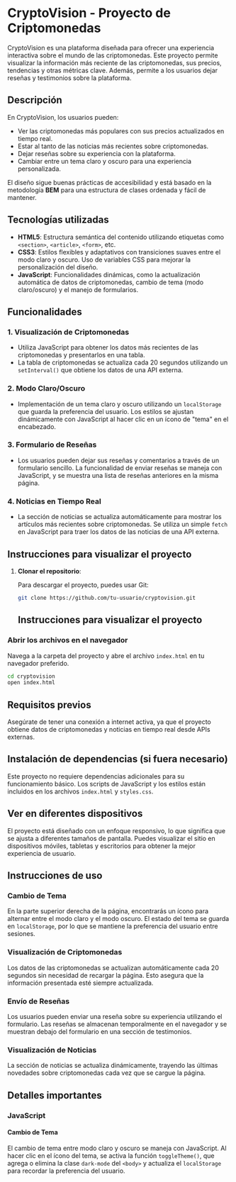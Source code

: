 # CryptoVision - Proyecto de Criptomonedas

CryptoVision es una plataforma diseñada para ofrecer una experiencia interactiva sobre el mundo de las criptomonedas. Este proyecto permite visualizar la información más reciente de las criptomonedas, sus precios, tendencias y otras métricas clave. Además, permite a los usuarios dejar reseñas y testimonios sobre la plataforma.

## Descripción

En CryptoVision, los usuarios pueden:
- Ver las criptomonedas más populares con sus precios actualizados en tiempo real.
- Estar al tanto de las noticias más recientes sobre criptomonedas.
- Dejar reseñas sobre su experiencia con la plataforma.
- Cambiar entre un tema claro y oscuro para una experiencia personalizada.

El diseño sigue buenas prácticas de accesibilidad y está basado en la metodología **BEM** para una estructura de clases ordenada y fácil de mantener.

## Tecnologías utilizadas

- **HTML5**: Estructura semántica del contenido utilizando etiquetas como `<section>`, `<article>`, `<form>`, etc.
- **CSS3**: Estilos flexibles y adaptativos con transiciones suaves entre el modo claro y oscuro. Uso de variables CSS para mejorar la personalización del diseño.
- **JavaScript**: Funcionalidades dinámicas, como la actualización automática de datos de criptomonedas, cambio de tema (modo claro/oscuro) y el manejo de formularios.

## Funcionalidades

### 1. **Visualización de Criptomonedas**
   - Utiliza JavaScript para obtener los datos más recientes de las criptomonedas y presentarlos en una tabla.
   - La tabla de criptomonedas se actualiza cada 20 segundos utilizando un `setInterval()` que obtiene los datos de una API externa.
   
### 2. **Modo Claro/Oscuro**
   - Implementación de un tema claro y oscuro utilizando un `localStorage` que guarda la preferencia del usuario. Los estilos se ajustan dinámicamente con JavaScript al hacer clic en un ícono de "tema" en el encabezado.
   
### 3. **Formulario de Reseñas**
   - Los usuarios pueden dejar sus reseñas y comentarios a través de un formulario sencillo. La funcionalidad de enviar reseñas se maneja con JavaScript, y se muestra una lista de reseñas anteriores en la misma página.
   
### 4. **Noticias en Tiempo Real**
   - La sección de noticias se actualiza automáticamente para mostrar los artículos más recientes sobre criptomonedas. Se utiliza un simple `fetch` en JavaScript para traer los datos de las noticias de una API externa.

## Instrucciones para visualizar el proyecto

1. **Clonar el repositorio**:

   Para descargar el proyecto, puedes usar Git:

   ```bash
   git clone https://github.com/tu-usuario/cryptovision.git   
   ```

   ## Instrucciones para visualizar el proyecto

### Abrir los archivos en el navegador

Navega a la carpeta del proyecto y abre el archivo `index.html` en tu navegador preferido.

```bash
cd cryptovision
open index.html
```

## Requisitos previos

Asegúrate de tener una conexión a internet activa, ya que el proyecto obtiene datos de criptomonedas y noticias en tiempo real desde APIs externas.

## Instalación de dependencias (si fuera necesario)

Este proyecto no requiere dependencias adicionales para su funcionamiento básico. Los scripts de JavaScript y los estilos están incluidos en los archivos `index.html` y `styles.css`.

## Ver en diferentes dispositivos

El proyecto está diseñado con un enfoque responsivo, lo que significa que se ajusta a diferentes tamaños de pantalla. Puedes visualizar el sitio en dispositivos móviles, tabletas y escritorios para obtener la mejor experiencia de usuario.

## Instrucciones de uso

### Cambio de Tema

En la parte superior derecha de la página, encontrarás un ícono para alternar entre el modo claro y el modo oscuro. El estado del tema se guarda en `localStorage`, por lo que se mantiene la preferencia del usuario entre sesiones.

### Visualización de Criptomonedas

Los datos de las criptomonedas se actualizan automáticamente cada 20 segundos sin necesidad de recargar la página. Esto asegura que la información presentada esté siempre actualizada.

### Envío de Reseñas

Los usuarios pueden enviar una reseña sobre su experiencia utilizando el formulario. Las reseñas se almacenan temporalmente en el navegador y se muestran debajo del formulario en una sección de testimonios.

### Visualización de Noticias

La sección de noticias se actualiza dinámicamente, trayendo las últimas novedades sobre criptomonedas cada vez que se cargue la página.

## Detalles importantes

### JavaScript

#### Cambio de Tema

El cambio de tema entre modo claro y oscuro se maneja con JavaScript. Al hacer clic en el ícono del tema, se activa la función `toggleTheme()`, que agrega o elimina la clase `dark-mode` del `<body>` y actualiza el `localStorage` para recordar la preferencia del usuario.


   
